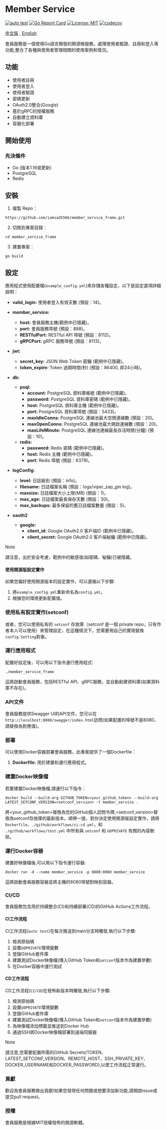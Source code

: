 # Member Service
[![auto test](https://github.com/iamsad5566/member_service_frame/actions/workflows/test.yml/badge.svg)](https://github.com/iamsad5566/member_service_frame/actions/workflows/test.yml)
[![Go Report Card](https://goreportcard.com/badge/github.com/iamsad5566/member_service_frame)](https://goreportcard.com/report/github.com/iamsad5566/member_service_frame)
[![License: MIT](https://img.shields.io/badge/License-MIT-yellow.svg)](https://opensource.org/licenses/MIT)
[![codecov](https://codecov.io/gh/iamsad5566/member_service_frame/graph/badge.svg?token=NTFKVYJH4K)](https://codecov.io/gh/iamsad5566/member_service_frame)


[中文版](/doc/README-zh.md) , [English](../README.md)

會員服務是一個使用Go語言開發的開源微服務，處理使用者驗證、註冊和登入等功能,整合了各種與使用者管理相關的使用案例和情況。

## 功能
- 使用者註冊
- 使用者登入
- 使用者驗證
- 密碼更新
- OAuth2.0整合(Google)
- 基於gRPC的授權服務
- 自動建立資料庫
- 容器化部署

## 開始使用
### 先決條件
- Go (版本1.16或更新)
- PostgreSQL
- Redis

## 安裝
1. 複製 Repo：
```
https://github.com/iamsad5566/member_service_frame.git
```
2. 切換到專案目錄：
```
cd member_service_frame
```
3. 建置專案：
```
go build
```

## 設定
應用程式使用配置檔(`example_config.yml`)來存儲各種設定，以下是設定選項詳細說明：
- **valid_login:** 使用者登入有效天數 (預設：14)。
- **member_service:**
    - **host:** 會員服務主機(範例中已隱藏)。
    - **port:** 會員服務埠號 (預設：888)。
    - **RESTfulPort:**  RESTful API 埠號 (預設：8112)。
    - **gRPCPort:**  gRPC 服務埠號 (預設：8113)。

- **jwt:**
    - **secret_key:** JSON Web Token 密鑰 (範例中已隱藏)。
    - **token_expire:** Token 過期時間(秒) (預設：86400, 即24小時)。
- **db:**
    - **psql:**
        - **account:** PostgreSQL 資料庫帳號 (範例中已隱藏)。
        - **password:** PostgreSQL 資料庫密碼 (範例中已隱藏)。
        - **host:** PostgreSQL 資料庫主機 (範例中已隱藏)。
        - **port:** PostgreSQL 資料庫埠號 (預設：5433)。
        - **maxIdleConns:** PostgreSQL 連線池最大空閒連線數 (預設：20)。
        - **maxOpenConns:** PostgreSQL 連線池最大開啟連線數 (預設：20)。
        - **maxLifeMinute:** PostgreSQL 連線池連線最長存活時間(分鐘) (預設：10)。
    - **redis:**
        - **password:** Redis 密碼 (範例中已隱藏)。
        - **host:** Redis 主機 (範例中已隱藏)。
        - **port:** Redis 埠號 (預設：6379)。
- **logConfig:**
    - **level:** 日誌級別 (預設：info)。
    - **filename:** 日誌檔案名稱 (預設：logs/viper_zap_gin.log)。
    - **maxsize:**  日誌檔案大小上限(MB) (預設：1)。
    - **max_age:**  日誌檔案最長保存天數 (預設：30)。
    - **max_backups:** 最多保留的舊日誌檔案數量 (預設：5)。
- **oauth2**
    - **google:** 
        - **client_id:** Google OAuth2.0 客戶端ID (範例中已隱藏)。
        - **client_secret:** Google OAuth2.0 客戶端秘鑰 (範例中已隱藏)。

> [!NOTE]
> 請注意，出於安全考慮，範例中的敏感值(如密碼、秘鑰)已被隱藏。

#### 使用開源版設定實作
如果您偏好使用開源版本的設定實作，可以遵循以下步驟:
1. 將`example_config.yml`重新命名為`config.yml`。
2. 根據您的環境更新配置值。

### 使用私有設定實作(setconf)
或者，您可以使用私有的 `setconf` 存放庫（setconf 是一個 private repo，只有作者本人可以使用）來管理設定，在這種情況下，您需要用自己的實現替換`config.Setting`對象。

### 運行應用程式
配置好設定後，可以用以下指令運行應用程式:
```
./member_service_frame
```
這將啟動會員服務，包括RESTful API、gRPC服務，並自動創建資料庫(如果資料庫不存在)。

### API文件
會員服務提供Swagger UI的API文件，您可以在`http://localhost:8080/swagger/index.html`訪問(如果配置的埠號不是8080，請替換為對應值)。

### 部署
可以使用Docker容器部署會員服務，此專案提供了一個Dockerfile：
1. **Dockerfile:** 用於建置和運行應用程式。

### 建置Docker映像檔
若要建置Docker映像檔,請運行以下指令：
```
docker build --build-arg GITHUB_TOKEN=<your_github_token> --build-arg LATEST_SETCONF_VERSION=<setconf_version> -t member_service .
```

將<your_github_token>替換為您的GitHub個人訪問令牌,<setconf_version>替換為setconf存放庫的最新版本。順帶一提，若你決定使用開源版設定實作，請將 `Dockerfile`、`./github/workflows/ci-cd.yml`，和 `./github/workflows/test.yml` 中所有與 `setconf` 和 `GOPRIVATE` 有關的內容刪除。

### 運行Docker容器
建置好映像檔後,可以用以下指令運行容器:
```
docker run -d --name member_service -p 8080:8080 member_service
```
這將啟動會員服務容器並將主機的8080埠號對映到容器。


### CI/CD
會員服務包含用於持續整合(CI)和持續部署(CD)的GitHub Actions工作流程。

#### CI工作流程
CI工作流程(`auto test`)在每次推送到main分支時觸發,執行以下步驟:
1. 檢測原始碼
2. 設置`GOPRIVATE`環境變數
3. 登錄GitHub套件庫
4. 建置測試Docker映像檔(傳入GitHub Token和`setconf`版本作為建置參數)
5. 在Docker容器中運行測試

#### CD工作流程
CD工作流程(`CI/CD`)在發佈新版本時觸發,執行以下步驟:
1. 檢測原始碼
2. 設置`GOPRIVATE`環境變數
3. 登錄GitHub套件庫
4. 建置測試Docker映像檔(傳入GitHub Token和`setconf`版本作為建置參數)
5. 為映像檔添加標籤並推送到Docker Hub
6. 通過SSH將Docker映像檔部署到遠端伺服器

> [!NOTE]
> 請注意,您需要配置所需的GitHub Secrets(TOKEN、LATEST_SETCONF_VERSION、REMOTE_HOST、SSH_PRIVATE_KEY、DOCKER_USERNAME和DOCKER_PASSWORD),以使工作流程正常運行。

### 貢獻
歡迎為會員服務做出貢獻!如果您發現任何問題或想要添加新功能,請開啟issue或提交pull request。

### 授權
會員服務是根據MIT授權發佈的開源軟體。